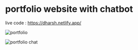 # portfolio website with chatbot
live code : https://dharsh.netlify.app/








![portfolio](https://github.com/Dha-rsh/task4/assets/129213813/7fb13c65-568c-451c-906d-1dee3fb50a10)







![portfolio chat](https://github.com/Dha-rsh/task4/assets/129213813/313d87a9-f921-4794-b1a8-0f2a09441f71)

